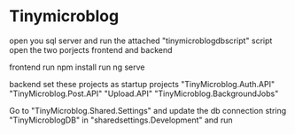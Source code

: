 # Tinymicroblog

open you sql server and run the attached "tinymicroblogdbscript" script
open the two porjects frontend and backend

frontend
run npm install
run ng serve

backend
set these projects as startup projects
"TinyMicroblog.Auth.API"
"TinyMicroblog.Post.API"
"Upload.API"
"TinyMicroblog.BackgroundJobs"

Go to "TinyMicroblog.Shared.Settings" and update the db connection string "TinyMicroblogDB" in "sharedsettings.Development"
and run
